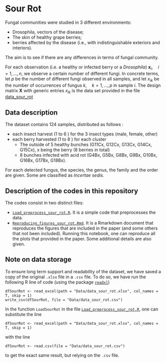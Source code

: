 # Sour Rot

Fungal communities were studied in 3 different environments:

- Drosophila, vectors of the disease;
- The skin of healthy grape berries;
- berries affected by the disease (i.e., with indistinguishable exteriors and interiors).

The aim is to see if there are any differences in terms of fungal community. 

For each observation (i.e. a healthy or infected berry or a _Drosophila_) $`\mathbf{x}_i,\quad i = 1,\dots,n`$, we observe a certain number of different fungi. In concrete terms, let $`p`$ be the number of different fungi observed in all samples, and let $`x_{ik}`$ be the number of occurrences of fungus $`k, \quad k = 1,\dots,p`$ in sample $`i`$. The design matrix $`\mathbf{X}`$ with generic entries $`x_{ik}`$ is the data set provided in the file [data_sour_rot](Data/data_sour_rot.xlsx)

## Data description

The dataset contains 124 samples, distributed as follows :

- each insect harvest (1 to 6 ) for the 3 insect types (male, female, other)
- each berry harvested (1 to 8 ) for each cluster
    - The outside of 5 healthy bunches (G11Cx, G12Cx, G13Cx, G14Cx, G15Cx), x being the berry (8 berries in total)
    - 8 bunches infected with acid rot (G4Bx, G5Bx, G8Bx, G9Bx, G10Bx, G16Bx, G17Bx, G18Bx).

For each detected fungus, the species, the genus, the family and the order are given. Some are classified as _Incertae sedis_. 

## Description of the codes in this repository

The codes consist in two distinct files:

- [`Load_preprocess_sour_rot.R`](Load_preprocess_sour_rot.R). It is a simple code that preprocesses the data.
- [`Reproducing_figures_sour_rot.Rmd`](Reproducing_figures_sour_rot.Rmd). It is a Rmarkdown document that reproduces the figures that are included in the paper  (and some others that not been included). Running this notebook, one can reproduce all the plots that provided in the paper. Some additional details are also given. 

## Note on data storage

To ensure long term support and readability of the dataset, we have saved a copy of the original `.xlsx` file in a `.csv` file. To do so, we have run the following R line of code (using the package [`readxl`](https://readxl.tidyverse.org/))

```
dfSourRot <- read_excel(path = "Data/data_sour_rot.xlsx", col_names = T, skip = 1)
write_csv(dfSourRot, file = "Data/data_sour_rot.csv")
```

In the function `LoadSourRot` in the file [`Load_preprocess_sour_rot.R`](Load_preprocess_sour_rot.R), one can substitute the line 
```
dfSourRot <- read_excel(path = "Data/data_sour_rot.xlsx", col_names = T, skip = 1)
```
with the line

```
dfSourRot <- read.csv(file = "Data/data_sour_rot.csv")
```

to get the exact same result, but relying on the `.csv` file. 
